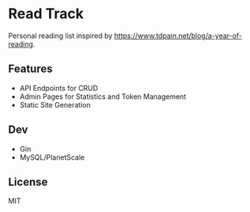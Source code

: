 # Read Track

Personal reading list inspired by <https://www.tdpain.net/blog/a-year-of-reading>.

## Features

- API Endpoints for CRUD
- Admin Pages for Statistics and Token Management
- Static Site Generation

## Dev

- Gin
- MySQL/PlanetScale

## License

MIT
